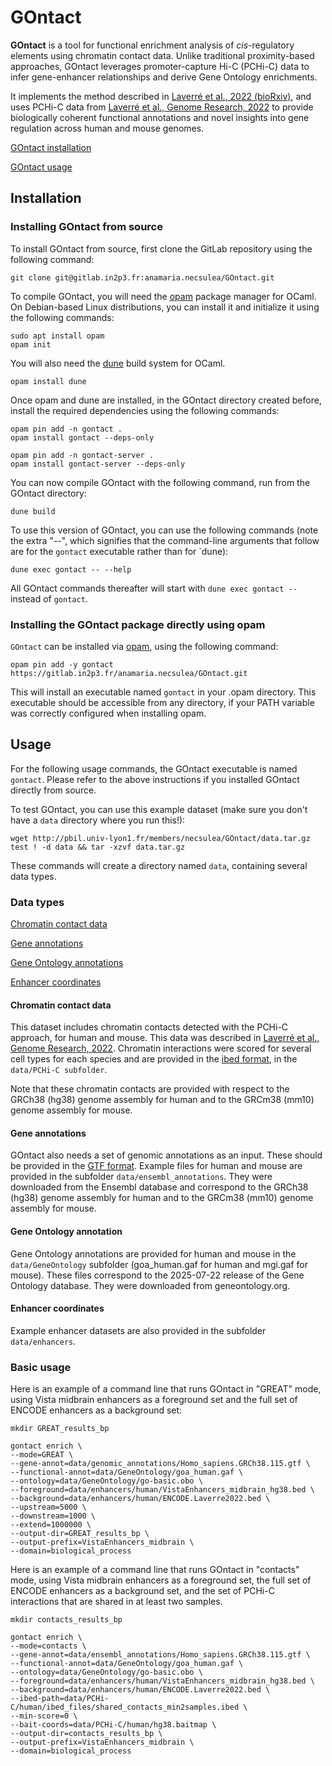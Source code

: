 # GOntact

**GOntact** is a tool for functional enrichment analysis of *cis*-regulatory elements using chromatin contact data. Unlike traditional proximity-based approaches, GOntact leverages promoter-capture Hi-C (PCHi-C) data to infer gene-enhancer relationships and derive Gene Ontology enrichments. 

It implements the method described in [Laverré et al., 2022 (bioRxiv)](https://www.biorxiv.org/content/10.1101/2022.06.13.495495v1), and uses PCHi-C data from [Laverré et al., Genome Research, 2022](https://pmc.ncbi.nlm.nih.gov/articles/PMC8805723/) to provide biologically coherent functional annotations and novel insights into gene regulation across human and mouse genomes.

[GOntact installation](#install)

[GOntact usage](#usage)

## Installation
<a name="install"></a>

### Installing GOntact from source

To install GOntact from source, first clone the GitLab repository
using the following command: 


```
git clone git@gitlab.in2p3.fr:anamaria.necsulea/GOntact.git
```

To compile GOntact, you will need the [opam](http://opam.ocaml.org/)
package manager for OCaml. On Debian-based Linux distributions, you can install it and
initialize it using the following
commands: 

```
sudo apt install opam
opam init
```

You will also need the [dune](https://github.com/ocaml/dune) build
system for OCaml.

```
opam install dune
```

Once opam and dune are installed, in the GOntact directory created before, install the required
dependencies using the following commands:

```
opam pin add -n gontact .
opam install gontact --deps-only

opam pin add -n gontact-server .
opam install gontact-server --deps-only
```

You can now compile GOntact with the following command, run from the
GOntact directory: 

```
dune build
```

To use this version of GOntact, you can use the following commands
(note the extra "--", which signifies that the command-line arguments
that follow are for the `gontact` executable rather than for `dune): 

```
dune exec gontact -- --help
```

All GOntact commands thereafter will start with `dune exec gontact --
` instead of `gontact`. 

### Installing the GOntact package directly using opam 


`GOntact` can be installed via [opam](http://opam.ocaml.org/), using
the following command:

```
opam pin add -y gontact https://gitlab.in2p3.fr/anamaria.necsulea/GOntact.git
```

This will install an executable named `gontact` in your .opam directory. This executable
should be accessible from any directory, if your PATH variable
was correctly configured when installing opam.

## Usage
<a name="usage"></a>

For the following usage commands, the GOntact executable is named
`gontact`. Please refer to the above instructions if you
installed GOntact directly from source.

To test GOntact, you can use this example dataset (make sure you don't
have a `data` directory where you run this!):

```
wget http://pbil.univ-lyon1.fr/members/necsulea/GOntact/data.tar.gz
test ! -d data && tar -xzvf data.tar.gz
```

These commands will create a directory named `data`, containing
several data types.

### Data types
[Chromatin contact data](#contacts)

[Gene annotations](#annot)

[Gene Ontology annotations](#GO)

[Enhancer coordinates](#enhancers)

#### Chromatin contact data
<a name="contacts"></a>
This dataset includes chromatin contacts detected with the
PCHi-C approach, for human and mouse. This data was described in
[Laverré et al., Genome Research, 2022](https://pmc.ncbi.nlm.nih.gov/articles/PMC8805723/). Chromatin interactions were
scored for several cell types for each species and are provided in the
[ibed format](https://www.bioconductor.org/packages/devel/bioc/vignettes/Chicago/inst/doc/Chicago.html),
in the `data/PCHi-C subfolder`. 

Note that these chromatin contacts are provided with respect to the
GRCh38 (hg38) genome assembly for human and to the GRCm38 (mm10)
genome assembly for mouse. 

#### Gene annotations
<a name="annot"></a>
GOntact also needs a set of genomic annotations as an
input. These should be provided in the [GTF format](https://www.ensembl.org/info/website/upload/gff.html).  Example files for human and mouse are provided in the subfolder `data/ensembl_annotations`. They were downloaded from the Ensembl database and correspond to the GRCh38 (hg38) genome assembly for human and to the GRCm38 (mm10)
genome assembly for mouse. 

#### Gene Ontology annotation
<a name="GO"></a>
Gene Ontology annotations are provided for human and mouse in the
`data/GeneOntology` subfolder (goa_human.gaf for human and mgi.gaf for
mouse). These files correspond to the 2025-07-22 release of the Gene Ontology database. They were downloaded from
geneontology.org. 

#### Enhancer coordinates
<a name="enhancers"></a>
Example enhancer datasets are also provided in the subfolder
`data/enhancers`.


### Basic usage
Here is an example of a command line that runs GOntact in "GREAT" mode,
using Vista midbrain enhancers as a foreground set and the full set of
ENCODE enhancers as a background set:

```
mkdir GREAT_results_bp

gontact enrich \
--mode=GREAT \
--gene-annot=data/genomic_annotations/Homo_sapiens.GRCh38.115.gtf \
--functional-annot=data/GeneOntology/goa_human.gaf \
--ontology=data/GeneOntology/go-basic.obo \
--foreground=data/enhancers/human/VistaEnhancers_midbrain_hg38.bed \
--background=data/enhancers/human/ENCODE.Laverre2022.bed \
--upstream=5000 \
--downstream=1000 \
--extend=1000000 \
--output-dir=GREAT_results_bp \
--output-prefix=VistaEnhancers_midbrain \
--domain=biological_process 
```

Here is an example of a command line that runs GOntact in "contacts" mode,
using Vista midbrain enhancers as a foreground set, the full set of
ENCODE enhancers as a background set, and the set of PCHi-C
interactions that are shared in at least two samples.

```
mkdir contacts_results_bp

gontact enrich \
--mode=contacts \
--gene-annot=data/ensembl_annotations/Homo_sapiens.GRCh38.115.gtf \
--functional-annot=data/GeneOntology/goa_human.gaf \
--ontology=data/GeneOntology/go-basic.obo \
--foreground=data/enhancers/human/VistaEnhancers_midbrain_hg38.bed \
--background=data/enhancers/human/ENCODE.Laverre2022.bed \
--ibed-path=data/PCHi-C/human/ibed_files/shared_contacts_min2samples.ibed \
--min-score=0 \
--bait-coords=data/PCHi-C/human/hg38.baitmap \
--output-dir=contacts_results_bp \
--output-prefix=VistaEnhancers_midbrain \
--domain=biological_process
```
